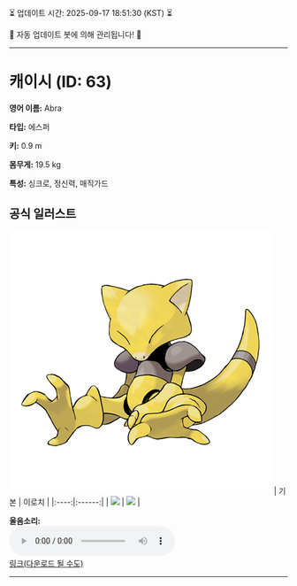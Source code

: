 
⏳ 업데이트 시간: 2025-09-17 18:51:30 (KST) ⏳

🤖 자동 업데이트 봇에 의해 관리됩니다! 🤖

---

# 캐이시 (ID: 63)
**영어 이름:** Abra

**타입:** 에스퍼

**키:** 0.9 m

**몸무게:** 19.5 kg

**특성:** 싱크로, 정신력, 매직가드

## 공식 일러스트
![](https://raw.githubusercontent.com/PokeAPI/sprites/master/sprites/pokemon/other/official-artwork/63.png)
| 기본 | 이로치 |
|:----:|:------:|
| <img src="http://play.pokemonshowdown.com/sprites/ani/abra.gif" width="200"> | <img src="http://play.pokemonshowdown.com/sprites/ani-shiny/abra.gif" width="200"> |

**울음소리:**<br><audio controls src="https://raw.githubusercontent.com/PokeAPI/cries/main/cries/pokemon/latest/63.ogg"></audio><br> [링크(다운로드 될 수도)](https://raw.githubusercontent.com/PokeAPI/cries/main/cries/pokemon/latest/63.ogg)


---
